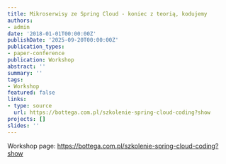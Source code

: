 ```yaml
---
title: Mikroserwisy ze Spring Cloud - koniec z teorią, kodujemy
authors:
- admin
date: '2018-01-01T00:00:00Z'
publishDate: '2025-09-20T00:00:00Z'
publication_types:
- paper-conference
publication: Workshop
abstract: ''
summary: ''
tags:
- Workshop
featured: false
links:
- type: source
  url: https://bottega.com.pl/szkolenie-spring-cloud-coding?show
projects: []
slides: ''
---
```


Workshop page: <https://bottega.com.pl/szkolenie-spring-cloud-coding?show>
